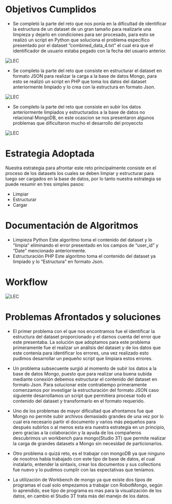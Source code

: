 #   Objetivos Cumplidos

*   Se completó la parte del reto que nos ponía en la dificultad de identificar la estructura de un dataset de un gran tamaño para realizarle una limpieza y dejarlo en condiciones para ser procesado, para esto se realizó un script en Python que soluciona el problema específico presentado por el dataset “combined_data_4.txt” el cual era que el identificador de usuario estaba pegado con la fecha del usuario anterior.

![LEC](https://preview.ibb.co/k2u8d8/Captura.png)

*   Se completo la parte del reto que consiste en estructurar el dataset en formato JSON para realizar la carga a la base de datos Mongo, para esto se realizó un script en PHP que toma los datos del dataset anteriormente limpiado y lo crea con la estructura en formato Json.

![LEC](https://preview.ibb.co/esa6y8/photo5068987838476953591.jpg)

*   Se completo la parte del reto que consiste en subir los datos anteriormente limpiados y estructurados a la base de datos no relacional MongoDB, en este ocascion se nos presentaron algunos problemas que dificultaron mucho el desarrollo del proyeccto

![LEC](https://preview.ibb.co/gfOtd8/photo5068987838476953592.jpg)


#   Estrategia Adoptada

Nuestra estrategia para afrontar este reto principalmente consiste en el proceso de los datasets los cuales se deben limpiar y estructurar para luego ser cargados en la base de datos, por lo tanto nuestra estrategia se puede resumir en tres simples pasos:
* Limpiar
* Estructurar
* Cargar

#   Documentación de Algoritmos

*   Limpieza Python
    Este algoritmo toma el contenido del dataset y lo “limpia” eliminando el error presentado en los campos de  “user_id” y “Date” mencionado anteriormente. 
*   Estructuración PHP
    Este algoritmo toma el contenido del dataset ya limpiado y lo “Estructura” en formato Json.


#   Workflow

![LEC](https://image.ibb.co/dBcBBc/Captura.png)


#   Problemas Afrontados y soluciones

*   El primer problema con el que nos encontramos fue el identificar la estructura del dataset proporcionado y el darnos cuenta del error que este presentaba. La solución que adoptamos para este problema primeramente fue el realizar un análisis del dataset y de los datos que este contenía para identificar los errores, una vez realizado esto pudimos desarrollar un pequeño script que limpiara estos errores.

*   Un problema subsecuente surgió al momento de subir los datos a la base de datos Mongo, puesto que para realizar una buena subida mediante conexión debemos estructurar el contenido del dataset en formato Json. Para solucionar este contratiempo primeramente comenzamos por investigar la estructuración del formato JSON caso siguiente desarrollamos un script que permitiera procesar todo el contenido del dataset y transformarlo en el formato requerido.

*   Uno de los problemas de mayor dificultad que afrontamos fue que Mongo no permite subir archivos demasiado grandes de una vez por lo cual era necesario partir el documento y varios más pequeños para después subirlos o al menos esta era nuestra estrategia en un principio, pero gracias a la colaboración y la ayuda de los compañeros descubrimos un workbench para mongo(Studio 3T) que permite realizar la carga de grandes datasets a Mongo sin necesidad de particionarlos.

*   Otro problema o quizá reto, es el trabajar con mongoDB ya que ninguno de nosotros había trabajado con este tipo de base de datos, el cual instalarlo, entender la sintaxis, crear los documentos y sus collections fue nuevo y lo pudimos cumplir con las expectativas que teníamos.

*   La utilización de Workbench de mongo ya que existe dos tipos de programas el cual solo empezamos a trabajar con RobotMongo, según lo aprendido, ese tipo de programa es mas para la visualización de los datos, en cambio el Studio 3T trata más del manejo de los datos.

